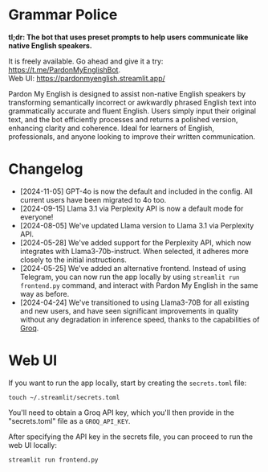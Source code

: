 # Grammar Police

**tl;dr: The bot that uses preset prompts to help users communicate like native English speakers.**

It is freely available. Go ahead and give it a try: https://t.me/PardonMyEnglishBot.  
Web UI: https://pardonmyenglish.streamlit.app/

Pardon My English is designed to assist non-native English speakers by transforming semantically incorrect or awkwardly phrased English text into grammatically accurate and fluent English. Users simply input their original text, and the bot efficiently processes and returns a polished version, enhancing clarity and coherence. Ideal for learners of English, professionals, and anyone looking to improve their written communication.

# Changelog

- \[2024-11-05\] GPT-4o is now the default and included in the config. All current users have been migrated to 4o too.
- \[2024-09-15\] Llama 3.1 via Perplexity API is now a default mode for everyone!
- \[2024-08-05\] We've updated Llama version to Llama 3.1 via Perplexity API.
- \[2024-05-28\] We've added support for the Perplexity API, which now integrates with Llama3-70b-instruct. When selected, it adheres more closely to the initial instructions.
- \[2024-05-25\] We've added an alternative frontend. Instead of using Telegram, you can now run the app locally by using `streamlit run frontend.py` command, and interact with Pardon My English in the same way as before.
- \[2024-04-24\] We've transitioned to using Llama3-70B for all existing and new users, and have seen significant improvements in quality without any degradation in inference speed, thanks to the capabilities of [Groq](https://groq.com/).

# Web UI

If you want to run the app locally, start by creating the `secrets.toml` file:

```shell
touch ~/.streamlit/secrets.toml
```

You'll need to obtain a Groq API key, which you'll then provide in the "secrets.toml" file as a `GROQ_API_KEY`.

After specifying the API key in the secrets file, you can proceed to run the web UI locally:

```shell
streamlit run frontend.py
```
